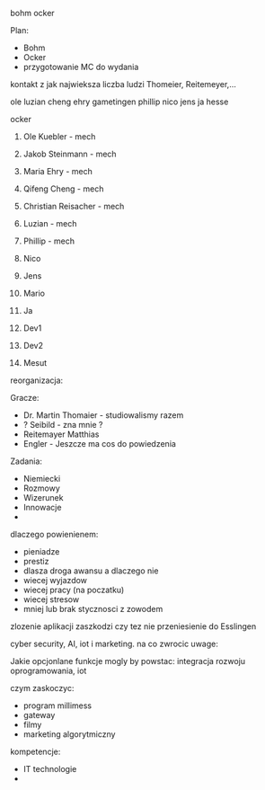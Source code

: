 bohm
ocker




Plan:
- Bohm
- Ocker
- przygotowanie MC do wydania


kontakt z jak najwieksza liczba ludzi
Thomeier, Reitemeyer,...

ole
luzian
cheng
ehry
gametingen
phillip
nico
jens
ja
hesse

ocker




1. Ole  Kuebler - mech
2. Jakob Steinmann - mech
3. Maria Ehry - mech
4. Qifeng Cheng - mech
5. Christian Reisacher - mech
6. Luzian  - mech
7. Phillip - mech

1. Nico
2. Jens
3. Mario
4. Ja
5. Dev1
6. Dev2


7. Mesut

reorganizacja:


Gracze:
- Dr. Martin Thomaier - studiowalismy razem
- ? Seibild - zna mnie ?
- Reitemayer Matthias
- Engler - Jeszcze ma cos do powiedzenia


Zadania:
- Niemiecki
- Rozmowy
- Wizerunek
- Innowacje
- 

dlaczego powienienem:
- pieniadze
- prestiz
- dlasza droga awansu
a dlaczego nie
- wiecej wyjazdow
- wiecej pracy (na poczatku)
- wiecej stresow
- mniej lub brak stycznosci z zowodem

zlozenie aplikacji zaszkodzi czy tez nie
przeniesienie do Esslingen


cyber security, AI, iot i marketing.
na co zwrocic uwage:

Jakie opcjonlane funkcje mogly by powstac:
integracja rozwoju oprogramowania, iot


czym zaskoczyc:
- program millimess
- gateway
- filmy
- marketing algorytmiczny


kompetencje:
- IT technologie
- 